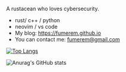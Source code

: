 A rustacean who loves cybersecurity.

- rust/ c++ / python
- neovim / vs code
- My blog: https://fumerem.github.io
- You can contact me: fumerem@gmail.com

[![Top Langs](https://github-readme-stats.vercel.app/api/top-langs/?username=fumerem&hide=css,html,javascript&layout=compact)](https://github.com/anuraghazra/github-readme-stats)

![Anurag's GitHub stats](https://github-readme-stats.vercel.app/api?username=fumerem&show_icons=true&theme=material-palenight)


